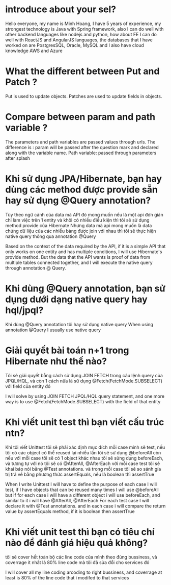 # introduce about your sel?
Hello everyone, my name is Minh Hoang, I have 5 years of experience, my strongest technology is Java with Spring framework, also I can do well with other backend languages ​​like nodejs and python, how about FE I can do well with ReactJS and AngularJS languages, the databases that I have worked on are PostgresSQL, Oracle, MySQL and I also have cloud knowledge AWS and Azure



# What the different between Put and Patch ?
Put is used to update objects.
Patches are used to update fields in objects.

# Compare between param and path variable ?
The parameters and path variables are passed values through urls.
    The difference is : param will be passed after the question mark and declared along with the variable name.
                Path variable: passed through parameters after splash


# Khi sử dụng JPA/Hibernate, bạn hay dùng các method được provide sẵn hay sử dụng @Query annotation?
Tùy theo ngữ cảnh của data mà API đó mong muốn nếu là một api đơn giản chỉ làm việc trên 1 entity và khôi có nhiều điều kiện thì tôi sẽ sử dụng method provide của Hibernate
Nhưng data mà api mong muốn là data chứng dữ liệu của các nhiều bảng được join với nhau thì tôi sẽ thực hiện native query thông qua annotation @Query


Based on the context of the data required by the API, if it is a simple API that only works on one entity and has multiple conditions, I will use Hibernate's provide method.
But the data that the API wants is proof of data from multiple tables connected together, and I will execute the native query through annotation @ Query.

# Khi dùng @Query annotation, bạn sử dụng dưới dạng native query hay hql/jpql?
Khi dùng @Query annotation tôi hay sử dụng native query
When using annotation @Query I usually use native query

# Giải quyết bài toán n+1 trong Hibernate như thế nào?
Tôi sẽ giải quyết bằng cách sử dụng  JOIN FETCH trong câu lệnh query của JPQL/HQL, 
và còn 1 cách nữa là sử dụng  @Fetch(FetchMode.SUBSELECT) với field của entity đó

I will solve by using JOIN FETCH JPQL/HQL query statement,
and one more way is to use @Fetch(FetchMode.SUBSELECT) with the field of that entity

# Khi viết unit test thì bạn viết cấu trúc ntn?
Khi tôi viết Unittest tôi sẽ phải xác định mục đích mỗi case mình sẽ test, nếu tôi có các object có thể reused lại nhiều lần tôi sẽ sử dụng @beforeAll
còn nếu với mỗi case tôi sẽ có 1 object khác nhau tôi sẽ sửng dụng beforeEach, và tương tự với nó tôi sẽ có @AfterAll, @AfterEach
với mỗi case test tôi sẽ khai báo nói bằng @Test annotations.
và trong mỗi case tôi sẽ so sánh gía trị trả về bằng phương thức assertEquals, nếu là boolean thì assertTrue

When I write Unittest I will have to define the purpose of each case I will test, if I have objects that can be reused many times I will use @beforeAll
but if for each case i will have a different object i will use beforeEach, and similar to it i will have @AfterAll, @AfterEach
For each test case I will declare it with @Test annotations.
and in each case i will compare the return value by assertEquals method, if it is boolean then assertTrue

# Khi viết unit test thì bạn có tiêu chí nào để đánh giá hiệu quả không? 
tôi sẽ cover hết toàn bộ các line code của mình theo đúng bussiness, và coverrage ít nhất là 80% line code mà tôi đã sửa đổi cho services đó 

I will cover all my line coding arcoding to right bussiness, and coverrage at least is 80%  of the line code that i modifed to that services
